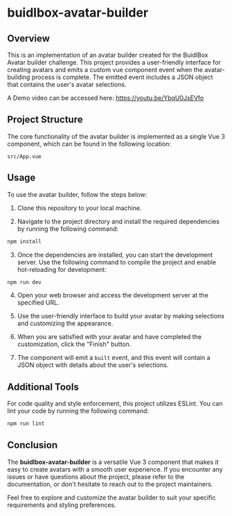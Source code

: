 # buidlbox-avatar-builder

## Overview

This is an implementation of an avatar builder created for the BuidlBox Avatar builder challenge. This project provides a user-friendly interface for creating avatars and emits a custom vue component event when the avatar-building process is complete. The emitted event includes a JSON object that contains the user's avatar selections.

A Demo video can be accessed here: https://youtu.be/YbqU0JsEVfo

## Project Structure

The core functionality of the avatar builder is implemented as a single Vue 3 component, which can be found in the following location:

```plaintext
src/App.vue
```

## Usage

To use the avatar builder, follow the steps below:

1. Clone this repository to your local machine.

2. Navigate to the project directory and install the required dependencies by running the following command:

```sh
npm install
```

3. Once the dependencies are installed, you can start the development server. Use the following command to compile the project and enable hot-reloading for development:

```sh
npm run dev
```

4. Open your web browser and access the development server at the specified URL.

5. Use the user-friendly interface to build your avatar by making selections and customizing the appearance.

6. When you are satisfied with your avatar and have completed the customization, click the "Finish" button.

7. The component will emit a `built` event, and this event will contain a JSON object with details about the user's selections.

## Additional Tools

For code quality and style enforcement, this project utilizes ESLint. You can lint your code by running the following command:

```sh
npm run lint
```

## Conclusion

The **buidlbox-avatar-builder** is a versatile Vue 3 component that makes it easy to create avatars with a smooth user experience. If you encounter any issues or have questions about the project, please refer to the documentation, or don't hesitate to reach out to the project maintainers.

Feel free to explore and customize the avatar builder to suit your specific requirements and styling preferences.